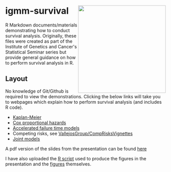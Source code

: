 # igmm-survival <img src="igc_logo.png" align="right" width="275" />

R Markdown documents/materials demonstrating how to conduct survival analysis.
Originally, these files were created as part of the Institute of Genetics and
Cancer's Statistical Seminar series but provide general guidance on how to
perform survival analysis in R.

## Layout

No knowledge of Git/Github is required to view the demonstrations. Clicking the 
below links will take you to webpages which explain how to perform survival
analysis (and includes R code). 

* [Kaplan-Meier](Demos/Kaplan-Meier/Kaplan-Meier.md)
* [Cox proportional hazards](Demos/Cox-PH/Cox-PH.md)
* [Accelerated failure time models](Demos/AFT/AFT.md)
* Competing risks, see [VallejosGroup/CompRisksVignettes](https://github.com/VallejosGroup/CompRisksVignettes)
* [Joint models](Demos/JM/JM.md)

A pdf version of the slides from the presentation can be found
[here](Presentation.pdf)

I have also uploaded the [R script](Figures.R) used to produce the figures in
the presentation and the [figures](Figures) themselves.

